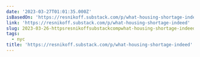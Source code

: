 ```yaml
---
date: '2023-03-27T01:01:35.000Z'
isBasedOn: 'https://resnikoff.substack.com/p/what-housing-shortage-indeed'
link: 'https://resnikoff.substack.com/p/what-housing-shortage-indeed'
slug: 2023-03-26-httpsresnikoffsubstackcompwhat-housing-shortage-indeed
tags:
  - nyc
title: 'https://resnikoff.substack.com/p/what-housing-shortage-indeed'
---
```


